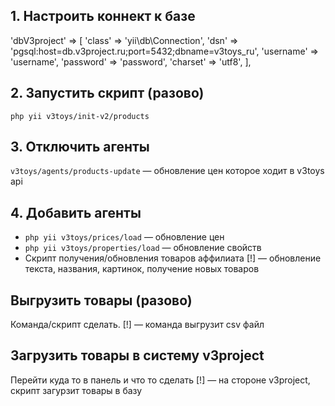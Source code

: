 ## 1. Настроить коннект к базе
'dbV3project' => [
    'class' => 'yii\db\Connection',
    'dsn' => 'pgsql:host=db.v3project.ru;port=5432;dbname=v3toys_ru',
    'username' => 'username',
    'password' => 'password',
    'charset' => 'utf8',
],


## 2. Запустить скрипт (разово)
``php yii v3toys/init-v2/products`` 

## 3. Отключить агенты
``v3toys/agents/products-update`` — обновление цен которое ходит в v3toys api

## 4. Добавить агенты

* ``php yii v3toys/prices/load`` — обновление цен
* ``php yii v3toys/properties/load`` — обновление свойств
* Скрипт получения/обновления товаров аффилиата [!] — обновление текста, названия, картинок, получение новых товаров



## Выгрузить товары (разово)
Команда/скрипт сделать. [!] — команда выгрузит csv файл 

## Загрузить товары в систему v3project
Перейти куда то в панель и что то сделать [!] — на стороне v3project, скрипт загурзит товары в базу


